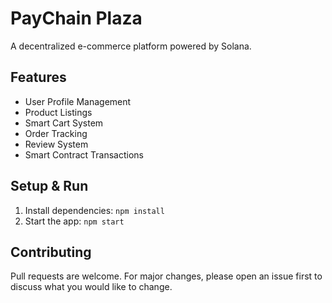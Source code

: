 # PayChain Plaza

A decentralized e-commerce platform powered by Solana.

## Features

- User Profile Management
- Product Listings
- Smart Cart System
- Order Tracking
- Review System
- Smart Contract Transactions

## Setup & Run

1. Install dependencies: `npm install`
2. Start the app: `npm start`

## Contributing

Pull requests are welcome. For major changes, please open an issue first to discuss what you would like to change.

